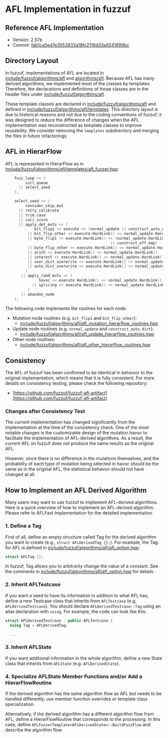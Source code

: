 # AFL Implementation in fuzzuf

## Reference AFL Implementation

- Version: 2.57b
- Commit: [fab1ca5ed7e3552833a18fc2116d33a9241699bc](https://github.com/google/AFL/commit/fab1ca5ed7e3552833a18fc2116d33a9241699bc)

## Directory Layout

In fuzzuf, implementations of AFL are located in [include/fuzzuf/algorithms/afl](/include/fuzzuf/algorithms/afl) and [algorithms/afl](/algorithms/afl). Because AFL has many derived algorithms, we implemented most of the classes by templates. Therefore, the declarations and definitions of those classes are in the header files under [include/fuzzuf/algorithms/afl](/include/fuzzuf/algorithms/afl).

These template classes are declared in [include/fuzzuf/algorithms/afl](/include/fuzzuf/algorithms/afl) and defined in [include/fuzzuf/algorithms/afl/templates](/include/fuzzuf/algorithms/afl/templates). This directory layout is due to historical reasons and not due to the coding conventions of fuzzuf; it was designed to reduce the difference of changes when the AFL implementation was reconstructed as template classes to improve reusability. We consider removing the `templates` subdirectory and merging the files in future refactorings.

## AFL in HierarFlow

AFL is represented in HierarFlow as in [include/fuzzuf/algorithms/afl/templates/afl_fuzzer.hpp](/include/fuzzuf/algorithms/afl/templates/afl_fuzzer.hpp):

```cpp
    fuzz_loop << (
         cull_queue
      || select_seed
    );

    select_seed << (
         consider_skip_mut
      || retry_calibrate
      || trim_case
      || calc_score
      || apply_det_muts << (
             bit_flip1 << execute << (normal_update || construct_auto_dict)
          || bit_flip_other << execute.HardLink() << normal_update.HardLink()
          || byte_flip1 << execute.HardLink() << (normal_update.HardLink()
                                               || construct_eff_map)
          || byte_flip_other << execute.HardLink() << normal_update.HardLink()
          || arith << execute.HardLink() << normal_update.HardLink()
          || interest << execute.HardLink() << normal_update.HardLink()
          || user_dict_overwrite << execute.HardLink() << normal_update.HardLink()
          || auto_dict_overwrite << execute.HardLink() << normal_update.HardLink()
         )
       || apply_rand_muts << (
               havoc << execute.HardLink() << normal_update.HardLink()
            || splicing << execute.HardLink() << normal_update.HardLink()
          )
       || abandon_node
    );
```

The following code implements the routines for each node:

- Mutation node routines (e.g. `bit_flip1` and `bit_flip_other`):
  - [include/fuzzuf/algorithms/afl/afl_mutation_hierarflow_routines.hpp](/include/fuzzuf/algorithms/afl/afl_mutation_hierarflow_routines.hpp)
- Update node routines (e.g. `normal_update` and `construct_auto_dict`):
  - [include/fuzzuf/algorithms/afl/afl_update_hierarflow_routines.hpp](/include/fuzzuf/algorithms/afl/afl_update_hierarflow_routines.hpp)
- Other node routines:
  - [include/fuzzuf/algorithms/afl/afl_other_hierarflow_routines.hpp](/include/fuzzuf/algorithms/afl/afl_other_hierarflow_routines.hpp)

## Consistency

The AFL of fuzzuf has been confirmed to be identical in behavior to the original implementation, which means that it is fully consistent. For more details on consistency testing, please check the following repository:

- [https://github.com/fuzzuf/fuzzuf-afl-artifact](https://github.com/fuzzuf/fuzzuf-afl-artifact)

### Changes after Consistency Test

The current implementation has changed significantly from the implementation at the time of the consistency check. One of the most notable changes is the customizable design of the mutation havoc to facilitate the implementation of AFL-derived algorithms. As a result, the current AFL on fuzzuf does not produce the same results as the original AFL.

However, since there is no difference in the mutations themselves, and the probability of each type of mutation being selected in havoc should be the same as in the original AFL, the statistical behavior should not have changed at all.

## How to Implement an AFL Derived Algorithm

Many users may want to use fuzzuf to implement AFL-derived algorithms.
Here is a quick overview of how to implement an AFL-derived algorithm. Please refer to AFLFast Implementation for the detailed implementation.

### 1. Define a Tag

First of all, define an empty structure called Tag for the derived algorithm you want to create (e.g., `struct AFLDerivedTag {};`).
For example, the Tag for AFL is defined in [include/fuzzuf/algorithms/afl/afl_option.hpp](/include/fuzzuf/algorithms/afl/afl_option.hpp):

```cpp
struct AFLTag {};
```

In fuzzuf, Tag allows you to arbitrarily change the value of a constant. See the comments in [include/fuzzuf/algorithms/afl/afl_option.hpp](/include/fuzzuf/algorithms/afl/afl_option.hpp) for details.

### 2. Inherit AFLTestcase

If you want a seed to have its information in addition to what AFL has, define a new Testcase class that inherits from `AFLTestcase` (e.g. `AFLDerivedTestcase`). You should declare `AFLDerivedTestcase::Tag` using an alias declaration with `using`. For example, the code can look like this:

```cpp
struct AFLDerivedTestcase : public AFLTestcase {
  using Tag = AFLDerivedTag;

  ...
```

### 3. Inherit AFLState

If you want additional information in the whole algorithm, define a new State class that inherits from `AFLState` (e.g. `AFLDerivedState`).

### 4. Specialize AFLState Member Functions and/or Add a HierarFlowRoutine

If the derived algorithm has the same algorithm flow as AFL but needs to be handled differently, use member function overrides or template class specialization.

Alternatively, if the derived algorithm has a different algorithm flow from AFL, define a HierarFlowRoutine that corresponds to the processing. In this case, define `AFLFuzzerTemplate<AFLDerivedState>::BuildFuzzFlow` and describe the algorithm flow.
